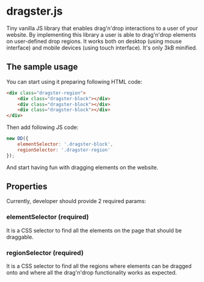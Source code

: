 # dragster.js
Tiny vanilla JS library that enables drag'n'drop interactions to a user of your website.
By implementing this library a user is able to drag'n'drop elements on user-defined drop regions.
It works both on desktop (using mouse interface) and mobile devices (using touch interface).
It's only 3kB minified.

## The sample usage
You can start using it preparing following HTML code:

```html
<div class="dragster-region">
    <div class="dragster-block"></div>
    <div class="dragster-block"></div>
    <div class="dragster-block"></div>
</div>
```

Then add following JS code:

```javascript
new DD({
    elementSelector: '.dragster-block',
    regionSelector: '.dragster-region'
});
```

And start having fun with dragging elements on the website.

## Properties
Currently, developer should provide 2 required params:
### elementSelector (required)
It is a CSS selector to find all the elements on the page that should be draggable.
### regionSelector (required)
It is a CSS selector to find all the regions where elements can be dragged onto and where all the drag'n'drop functionality works as expected.

